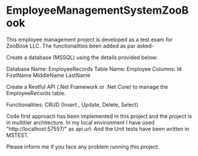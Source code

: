 # EmployeeManagementSystemZooBook

This employee management project is developed as a test exam for ZooBook LLC. The functionalities been added as par asked-

Create a database (MSSQL) using the details provided below:

Database Name: EmployeeRecords
Table Name: Employee
Columns:
Id
FirstName
MiddleName
LastName	


Create a Restful API (.Net Framework or .Net Core)  to manage the EmployeeRecords table.

Functionalities: CRUD (Insert , Update, Delete, Select)

Code first approach has been implemented in this project and the project is in multitier architecture. In my local environment I have used "http://localhost:57557/" as api url. And the Unit tests have been written in MSTEST.

Please inform me if you face any problem running this project.
